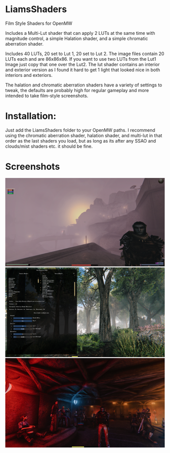 # LiamsShaders
Film Style Shaders for OpenMW

Includes a Multi-Lut shader that can apply 2 LUTs at the same time with magnitude control, a simple Halation shader, and a simple chromatic aberration shader. 

Includes 40 LUTs, 20 set to Lut 1, 20 set to Lut 2. The image files contain 20 LUTs each and are 86x86x86. If you want to use two LUTs from the Lut1 Image just copy that one over the Lut2. 
The lut shader contains an interior and exterior version as I found it hard to get 1 light that looked nice in both interiors and exteriors. 

The halation and chromatic aberration shaders have a variety of settings to tweak, the defaults are probably high for regular gameplay and more intended to take film-style screenshots.

# Installation:
Just add the LiamsShaders folder to your OpenMW paths. I recommend using the chromatic aberration shader, halation shader, and multi-lut in that order as the last shaders you load, but as long as its after any SSAO and clouds/mist shaders etc. it should be fine.

# Screenshots
![Screenshot](sc2/image.png?raw=true "Title")
![Screenshot](sc2/screenshot023.png?raw=true "Title")
![Screenshot](sc2/screenshot031.png?raw=true "Title")
